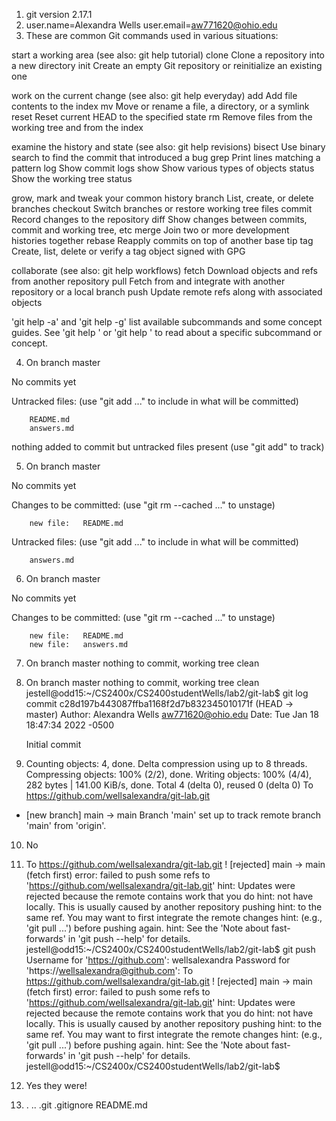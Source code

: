 1. git version 2.17.1
2. user.name=Alexandra Wells
   user.email=aw771620@ohio.edu
3. These are common Git commands used in various situations:

start a working area (see also: git help tutorial)
   clone      Clone a repository into a new directory
   init       Create an empty Git repository or reinitialize an existing one

work on the current change (see also: git help everyday)
   add        Add file contents to the index
   mv         Move or rename a file, a directory, or a symlink
   reset      Reset current HEAD to the specified state
   rm         Remove files from the working tree and from the index

examine the history and state (see also: git help revisions)
   bisect     Use binary search to find the commit that introduced a bug
   grep       Print lines matching a pattern
   log        Show commit logs
   show       Show various types of objects
   status     Show the working tree status

grow, mark and tweak your common history
   branch     List, create, or delete branches
   checkout   Switch branches or restore working tree files
   commit     Record changes to the repository
   diff       Show changes between commits, commit and working tree, etc
   merge      Join two or more development histories together
   rebase     Reapply commits on top of another base tip
   tag        Create, list, delete or verify a tag object signed with GPG

collaborate (see also: git help workflows)
   fetch      Download objects and refs from another repository
   pull       Fetch from and integrate with another repository or a local branch
   push       Update remote refs along with associated objects

'git help -a' and 'git help -g' list available subcommands and some
concept guides. See 'git help <command>' or 'git help <concept>'
to read about a specific subcommand or concept.

4. On branch master

No commits yet

Untracked files:
  (use "git add <file>..." to include in what will be committed)

        README.md
        answers.md

nothing added to commit but untracked files present (use "git add" to track)

5. On branch master

No commits yet

Changes to be committed:
  (use "git rm --cached <file>..." to unstage)

        new file:   README.md

Untracked files:
  (use "git add <file>..." to include in what will be committed)

        answers.md

6. On branch master

No commits yet

Changes to be committed:
  (use "git rm --cached <file>..." to unstage)

        new file:   README.md
        new file:   answers.md

7. On branch master
nothing to commit, working tree clean

8. On branch master
nothing to commit, working tree clean
jestell@odd15:~/CS2400x/CS2400studentWells/lab2/git-lab$ git log
commit c28d197b443087ffba1168f2d7b832345010171f (HEAD -> master)
Author: Alexandra Wells <aw771620@ohio.edu>
Date:   Tue Jan 18 18:47:34 2022 -0500

    Initial commit

9. Counting objects: 4, done.
Delta compression using up to 8 threads.
Compressing objects: 100% (2/2), done.
Writing objects: 100% (4/4), 282 bytes | 141.00 KiB/s, done.
Total 4 (delta 0), reused 0 (delta 0)
To https://github.com/wellsalexandra/git-lab.git
 * [new branch]      main -> main
Branch 'main' set up to track remote branch 'main' from 'origin'.

10. No
11. To https://github.com/wellsalexandra/git-lab.git
 ! [rejected]        main -> main (fetch first)
error: failed to push some refs to 'https://github.com/wellsalexandra/git-lab.git'
hint: Updates were rejected because the remote contains work that you do
hint: not have locally. This is usually caused by another repository pushing
hint: to the same ref. You may want to first integrate the remote changes
hint: (e.g., 'git pull ...') before pushing again.
hint: See the 'Note about fast-forwards' in 'git push --help' for details.
jestell@odd15:~/CS2400x/CS2400studentWells/lab2/git-lab$ git push
Username for 'https://github.com': wellsalexandra
Password for 'https://wellsalexandra@github.com':
To https://github.com/wellsalexandra/git-lab.git
 ! [rejected]        main -> main (fetch first)
error: failed to push some refs to 'https://github.com/wellsalexandra/git-lab.git'
hint: Updates were rejected because the remote contains work that you do
hint: not have locally. This is usually caused by another repository pushing
hint: to the same ref. You may want to first integrate the remote changes
hint: (e.g., 'git pull ...') before pushing again.
hint: See the 'Note about fast-forwards' in 'git push --help' for details.
jestell@odd15:~/CS2400x/CS2400studentWells/lab2/git-lab$

12. Yes they were!
13. .  ..  .git  .gitignore  README.md
